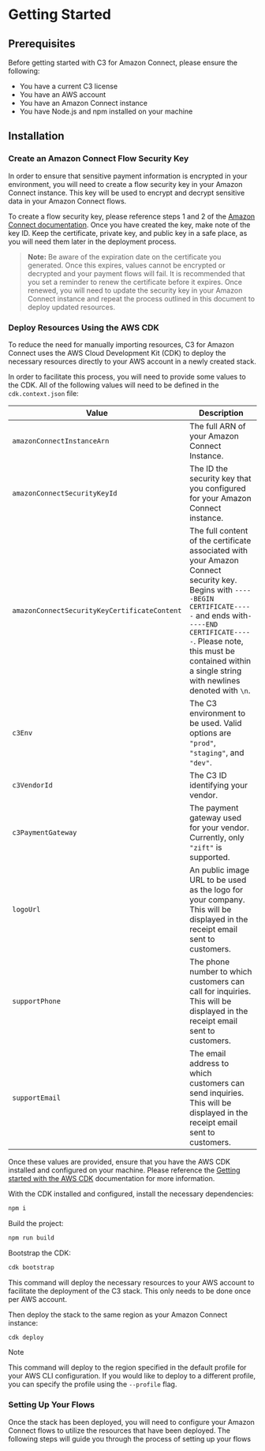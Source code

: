 # Getting Started

## Prerequisites

Before getting started with C3 for Amazon Connect, please ensure the following:

- You have a current C3 license
- You have an AWS account
- You have an Amazon Connect instance
- You have Node.js and npm installed on your machine

## Installation

### Create an Amazon Connect Flow Security Key

In order to ensure that sensitive payment information is encrypted in your environment, you will need to create a flow security key in your Amazon Connect instance. This key will be used to encrypt and decrypt sensitive data in your Amazon Connect flows.

To create a flow security key, please reference steps 1 and 2 of the [Amazon Connect documentation](https://aws.amazon.com/blogs/contact-center/creating-a-secure-ivr-solution-with-amazon-connect/#step1). Once you have created the key, make note of the key ID. Keep the certificate, private key, and public key in a safe place, as you will need them later in the deployment process.

> **Note:** Be aware of the expiration date on the certificate you generated. Once this expires, values cannot be encrypted or decrypted and your payment flows will fail. It is recommended that you set a reminder to renew the certificate before it expires. Once renewed, you will need to update the security key in your Amazon Connect instance and repeat the process outlined in this document to deploy updated resources.

### Deploy Resources Using the AWS CDK

To reduce the need for manually importing resources, C3 for Amazon Connect uses the AWS Cloud Development Kit (CDK) to deploy the necessary resources directly to your AWS account in a newly created stack.

In order to facilitate this process, you will need to provide some values to the CDK. All of the following values will need to be defined in the `cdk.context.json` file:

| Value                                        | Description                                                                                                                                                                                                                                                           |
| -------------------------------------------- | --------------------------------------------------------------------------------------------------------------------------------------------------------------------------------------------------------------------------------------------------------------------- |
| `amazonConnectInstanceArn`                   | The full ARN of your Amazon Connect Instance.                                                                                                                                                                                                                         |
| `amazonConnectSecurityKeyId`                 | The ID the security key that you configured for your Amazon Connect instance.                                                                                                                                                                                         |
| `amazonConnectSecurityKeyCertificateContent` | The full content of the certificate associated with your Amazon Connect security key. Begins with `-----BEGIN CERTIFICATE-----` and ends with`-----END CERTIFICATE-----`. Please note, this must be contained within a single string with newlines denoted with `\n`. |
| `c3Env`                                      | The C3 environment to be used. Valid options are `"prod"`, `"staging"`, and `"dev"`.                                                                                                                                                                                  |
| `c3VendorId`                                 | The C3 ID identifying your vendor.                                                                                                                                                                                                                                    |
| `c3PaymentGateway`                           | The payment gateway used for your vendor. Currently, only `"zift"` is supported.                                                                                                                                                                                      |
| `logoUrl`                                    | An public image URL to be used as the logo for your company. This will be displayed in the receipt email sent to customers.                                                                                                                                           |
| `supportPhone`                               | The phone number to which customers can call for inquiries. This will be displayed in the receipt email sent to customers.                                                                                                                                            |
| `supportEmail`                               | The email address to which customers can send inquiries. This will be displayed in the receipt email sent to customers.                                                                                                                                               |

Once these values are provided, ensure that you have the AWS CDK installed and configured on your machine. Please reference the [Getting started with the AWS CDK](https://docs.aws.amazon.com/cdk/v2/guide/getting_started.html) documentation for more information.

With the CDK installed and configured, install the necessary dependencies:

```bash
npm i
```

Build the project:

```bash
npm run build
```

Bootstrap the CDK:

```bash
cdk bootstrap
```

This command will deploy the necessary resources to your AWS account to facilitate the deployment of the C3 stack. This only needs to be done once per AWS account.

Then deploy the stack to the same region as your Amazon Connect instance:

```bash
cdk deploy
```

> [!NOTE]
> This command will deploy to the region specified in the default profile for your AWS CLI configuration. If you would like to deploy to a different profile, you can specify the profile using the `--profile` flag.

### Setting Up Your Flows

Once the stack has been deployed, you will need to configure your Amazon Connect flows to utilize the resources that have been deployed. The following steps will guide you through the process of setting up your flows
